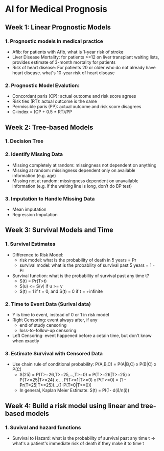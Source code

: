 # AI for Medical Prognosis

## Week 1: Linear Prognostic Models
### 1. Prognostic models in medical practice
  - Afib: for patients with Afib, what is 1-year risk of stroke
  - Liver Disease Mortality: for patients >=12 on liver transplant waiting lists, provides estimate of 3-month mortality for patients
  - Risk of heart disease: For patients 20 or older who do not already have heart disease. what's 10-year risk of heart disease
  
### 2. Prognostic Model Evalution: 

- Concordant paris (CP): actual outcome and risk score agrees
- Risk ties (RT): actual outcome is the same
- Permissible paris (PP): actual outcome and risk score disagrees
- C-index = (CP + 0.5 * RT)/PP


## Week 2: Tree-based Models
### 1. Decision Tree
### 2. Identify Missing Data 
- Missing completely at random: missingness not dependent on anything
- Missing at random: missingness dependent only on available information (e.g. age)
- Missing not at random: missingness dependent on unavailable information (e.g. if the waiting line is long, don’t do BP test)


### 3. Imputation to Handle Missing Data
- Mean imputation
- Regression Imputation

  
## Week 3: Survival Models and Time
### 1. Survival Estimates
- Difference to Risk Model:
  - risk model: what is the probability of death in 5 years = Pr
  - survival model: what is the probability of survival past 5 years = 1 - Pr
- Survival function: what is the probability of survival past any time t?
  - S(t) = Pr(T>t)
  - S(u) <= S(v) if u >= v
  - S(t) = 1 if t = 0, and S(t) = 0 if t = +infinite
  
  
### 2. Time to Event Data (Surival data)
- Y is time to event, instead of 0 or 1 in risk model
- Right Censoring: event always after, if any
  - end of study censoring
  - loss-to-follow-up censoring
- Left Censoring: event happened before a cetain time, but don't know when exactly

### 3. Estimate Survival with Censored Data
- Use chain rule of conditional probability: P(A,B,C) = P(A|B,C) x P(B|C) x P(C)
  - S(25) = P(T>=26,T>=25,...,T>=0) = P(T>=26|T>=25) x P(T>=25|T>=24) x ... P(T>=1|T>=0) x P(T>=0) = (1 - Pr(T=25|T>=25))...(1-P(T=0|T>=0))
  - In general, Kaplan Meier Estimate: S(t) = PI(1- d(i)/n(i))

## Week 4: Build a risk model using linear and tree-based models
### 1. Suvival and hazard functions
- Survival to Hazard: what is the probability of survival past any time t -> what's a patient's immediate risk of death if they make it to time t
